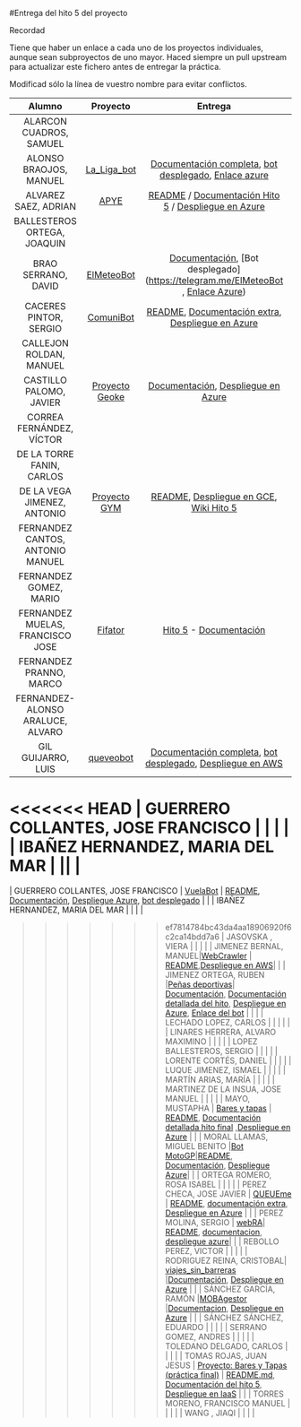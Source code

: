 #Entrega del hito 5 del proyecto

Recordad

Tiene que haber un enlace a cada uno de los proyectos individuales, aunque sean subproyectos de uno mayor.
Haced siempre un pull upstream para actualizar este fichero antes de entregar la práctica.


Modificad sólo la línea de vuestro nombre para evitar conflictos.


| Alumno  | Proyecto  | Entrega  | Actualización |
|:-:|:-:|:-:|:-:|
| ALARCON CUADROS, SAMUEL | | | |
| ALONSO BRAOJOS, MANUEL |[La_Liga_bot](https://github.com/manuelalonsobraojos/proyectoIV) |[Documentación completa](https://github.com/manuelalonsobraojos/proyectoIV/blob/master/README.md), [bot desplegado](https://telegram.me/La_Liga_bot), [Enlace azure](laligabot.cloudapp.net)| |
| ALVAREZ SAEZ, ADRIAN |[APYE](https://github.com/adalsa91/APYE)|[README](https://github.com/adalsa91/APYE/blob/master/README.md#despliegue-en-azure) / [Documentación Hito 5](https://github.com/adalsa91/APYE/blob/documentacion/Hito5.md) / [Despliegue en Azure](http://apye.cloudapp.net/)||
| BALLESTEROS ORTEGA, JOAQUIN | | | |
| BRAO SERRANO, DAVID |[ElMeteoBot](https://github.com/dabrase/proyectoIV) |[Documentación](https://github.com/dabrase/proyectoIV/blob/documentacion/README.md), [Bot desplegado](https://telegram.me/ElMeteoBot , [Enlace Azure](elmeteobot.cloudapp.net))| |
| CACERES PINTOR, SERGIO |[ComuniBot](https://github.com/sergiocaceres/IV)|[README](https://github.com/sergiocaceres/IV/blob/master/README.md), [Documentación extra](https://github.com/sergiocaceres/IV/tree/Documentacion#quinto-hito-diseño-del-soporte-virtual-para-el-despliegue-de-una-aplicación), [Despliegue en Azure](http://comunibot.cloudapp.net/)| |
| CALLEJON ROLDAN, MANUEL | | | |
| CASTILLO PALOMO, JAVIER | [Proyecto Geoke](https://github.com/makelele29/Geoke-Web)|[Documentación](https://makelele29.github.io/Geoke-Web/#hito-5), [Despliegue en Azure](http://geoke.westeurope.cloudapp.azure.com/)| |
| CORREA FERNÁNDEZ, VÍCTOR | | | |
| DE LA TORRE FANIN, CARLOS | | | |
| DE LA VEGA JIMENEZ, ANTONIO| [Proyecto GYM](https://github.com/antoniovj1/infraestructura_virtual_ugr) |[README](https://github.com/antoniovj1/infraestructura_virtual_ugr/blob/master/README.md#despliegue-iaas), [Despliegue en GCE](http://146.148.24.77/), [Wiki Hito 5](https://github.com/antoniovj1/infraestructura_virtual_ugr/wiki/Hito-5)| |
| FERNANDEZ CANTOS, ANTONIO MANUEL | | | |
| FERNANDEZ GOMEZ, MARIO | | | |
| FERNANDEZ MUELAS, FRANCISCO JOSE | [Fifator](https://github.com/fjfernandez93/ProyectoIV)| [Hito 5](https://github.com/fjfernandez93/ProyectoIV/milestone/6) -  [Documentación](https://github.com/fjfernandez93/ProyectoIV/blob/documentacion/hito5.md)| |
| FERNANDEZ PRANNO, MARCO | | | |
| FERNANDEZ-ALONSO ARALUCE, ALVARO | | | |
| GIL GUIJARRO, LUIS |[queveobot](https://github.com/LuisGi93/proyectoIV2016-2017) |[Documentación completa](https://github.com/LuisGi93/proyectoIV2016-2017/blob/master/README.md), [bot desplegado](https://telegram.me/queveobot),  [Despliegue en AWS](ec2-35-167-42-107.us-west-2.compute.amazonaws.com)| |
<<<<<<< HEAD
| GUERRERO COLLANTES, JOSE FRANCISCO | | | |
| IBAÑEZ HERNANDEZ, MARIA DEL MAR | || |
=======
| GUERRERO COLLANTES, JOSE FRANCISCO | [VuelaBot](https://github.com/jfranguerrero/IV) | [README](https://github.com/jfranguerrero/IV/blob/master/README.md), [Documentación](https://github.com/jfranguerrero/IV/blob/Documentacion/README.md#hito-5-despliegue-en-un-iaas), [Despliegue Azure](http://vuelabot.cloudapp.net/), [bot desplegado](https://telegram.me/VuelaBot) | |
| IBAÑEZ HERNANDEZ, MARIA DEL MAR | | | |
>>>>>>> ef7814784bc43da4aa18906920f6c2ca14bdd7a6
| JASOVSKA , VIERA | | | |
| JIMENEZ BERNAL, MANUEL|[WebCrawler](https://github.com/manuasir/ProyectoIV) | [README](https://github.com/manuasir/ProyectoIV/blob/master/README.md),[Despliegue en AWS](http://ec2-54-88-8-70.compute-1.amazonaws.com:3000)| |
| JIMENEZ ORTEGA, RUBEN |[Peñas deportivas](https://github.com/rubenjo7/IV)| [Documentación](https://github.com/rubenjo7/IV/blob/master/README.md), [Documentación detallada del hito](https://github.com/rubenjo7/IV#vagrant-y-ansible), [Despliegue en Azure](http://pdeportivasbot.cloudapp.net/), [Enlace del bot](https://telegram.me/p_deportivas_bot) | | |
| LECHADO LOPEZ, CARLOS | | | | |
| LINARES HERRERA, ALVARO MAXIMINO | | | |
| LOPEZ BALLESTEROS, SERGIO | | | |
| LORENTE CORTÉS, DANIEL | | | |
| LUQUE JIMENEZ, ISMAEL | | | |
| MARTÍN ARIAS, MARÍA | | | |
| MARTINEZ DE LA INSUA, JOSE MANUEL | | | |
| MAYO, MUSTAPHA | [Bares y tapas](https://github.com/Mustapha90/IV16-17) | [README](https://github.com/Mustapha90/IV16-17/blob/master/README.md), [Documentación detallada hito final](https://github.com/Mustapha90/IV16-17/blob/documentacion/DespliegeAzure.md) ,[Despliegue en Azure](http://proyectoiv1617.cloudapp.net/) | |
| MORAL LLAMAS, MIGUEL BENITO |[Bot MotoGP](https://github.com/Miguelmoral/IV)|[README](https://github.com/Miguelmoral/IV/blob/master/README.md), [Documentación](https://miguelmoral.github.io/IV/), [Despliegue Azure](http://botmotogp.cloudapp.net/)| |
| ORTEGA ROMERO, ROSA ISABEL | | | |
| PEREZ CHECA, JOSE JAVIER | [QUEUEme](https://github.com/josejapch/proyectoIV1617) | [README](https://github.com/josejapch/proyectoIV1617/blob/master/README.md), [documentación extra](https://github.com/josejapch/documentacion-Proyecto-IV/blob/master/hito5.md), [Despliegue en Azure](http://winter-glitter-24.westeurope.cloudapp.azure.com/) | |
| PEREZ MOLINA, SERGIO | [webRA](https://github.com/Sergiopopoulos/IV-perezmolinasergio)| [README](https://github.com/Sergiopopoulos/IV-perezmolinasergio/blob/master/README.md), [documentacion](https://github.com/Sergiopopoulos/IV-perezmolinasergio/blob/Documentacion/documentacionhito5.md), [despliegue azure](http://polished-voice-30.westeurope.cloudapp.azure.com/)| |
| REBOLLO PEREZ, VICTOR | | | |
| RODRIGUEZ REINA, CRISTOBAL| [viajes_sin_barreras](https://github.com/cr13/VIAJES_SIN_BARRERAS) |[Documentación](https://cr13.github.io/VIAJES_SIN_BARRERAS/#hito-5), [Despliegue en Azure](http://viajessinbarreras.westeurope.cloudapp.azure.com/) | |
| SÁNCHEZ GARCÍA, RAMÓN |[MOBAgestor](https://github.com/Chentaco/Proyecto-IV) |[Documentacion](https://github.com/Chentaco/Proyecto-IV/blob/master/doc/hito5.md), [Despliegue en Azure](http://mobagestor.cloudapp.net/) | |
| SÁNCHEZ SÁNCHEZ, EDUARDO | | | |
| SERRANO GOMEZ, ANDRES | | | |
| TOLEDANO DELGADO, CARLOS | | | |
| TOMAS ROJAS, JUAN JESUS | [Proyecto: Bares y Tapas (práctica final)](https://github.com/juanjetomas/ProyectoIV) | [README.md](https://github.com/juanjetomas/ProyectoIV/blob/master/README.md), [Documentación del hito 5](https://github.com/juanjetomas/ProyectoIV/blob/documentacion/Hito5.md), [Despliegue en IaaS](http://bitter-breeze-8.westeurope.cloudapp.azure.com/) | |
| TORRES MORENO, FRANCISCO MANUEL | | | |
| WANG , JIAQI | | | |
